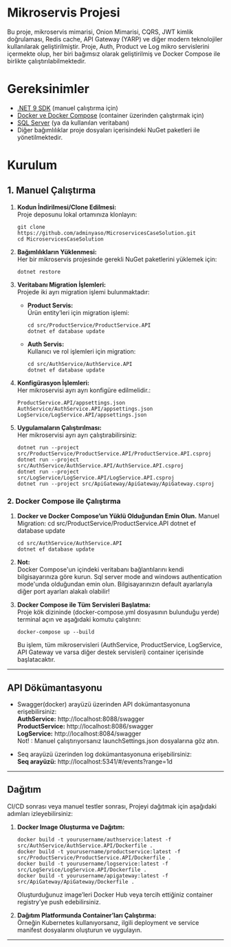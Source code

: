 # Mikroservis Projesi
Bu proje, mikroservis mimarisi, Onion Mimarisi, CQRS, JWT kimlik doğrulaması, Redis cache, API Gateway (YARP) ve diğer modern teknolojiler kullanılarak geliştirilmiştir. Proje, Auth, Product ve Log mikro servislerini içermekte olup, her biri bağımsız olarak geliştirilmiş ve Docker Compose ile birlikte çalıştırılabilmektedir.


# Gereksinimler

- [.NET 9 SDK](https://dotnet.microsoft.com/download/dotnet/9.0) (manuel çalıştırma için)
- [Docker ve Docker Compose](https://www.docker.com/get-started) (container üzerinden çalıştırmak için)
- [SQL Server](https://www.microsoft.com/en-us/sql-server) (ya da kullanılan veritabanı)
- Diğer bağımlılıklar proje dosyaları içerisindeki NuGet paketleri ile yönetilmektedir.


# Kurulum

## 1. Manuel Çalıştırma

1. **Kodun İndirilmesi/Clone Edilmesi:**  
   Proje deposunu lokal ortamınıza klonlayın:
   ```
   git clone https://github.com/adminyaso/MicroservicesCaseSolution.git
   cd MicroservicesCaseSolution
   ```

2. **Bağımlılıkların Yüklenmesi:**  
   Her bir mikroservis projesinde gerekli NuGet paketlerini yüklemek için:
   ```
   dotnet restore
   ```

3. **Veritabanı Migration İşlemleri:**  
   Projede iki ayrı migration işlemi bulunmaktadır:
   - **Product Servis:**  
     Ürün entity’leri için migration işlemi:
     ```
     cd src/ProductService/ProductService.API
     dotnet ef database update
     ```
   - **Auth Servis:**  
     Kullanıcı ve rol işlemleri için migration:
     ```
     cd src/AuthService/AuthService.API
     dotnet ef database update
     ```
4. **Konfigürasyon İşlemleri:**  
   Her mikroservisi ayrı ayrı konfigüre edilmelidir.:
   ```
   ProductService.API/appsettings.json
   AuthService/AuthService.API/appsettings.json
   LogService/LogService.API/appsettings.json
   ```
    

5. **Uygulamaların Çalıştırılması:**  
   Her mikroservisi ayrı ayrı çalıştırabilirsiniz:
   ```
   dotnet run --project src/ProductService/ProductService.API/ProductService.API.csproj
   dotnet run --project src/AuthService/AuthService.API/AuthService.API.csproj
   dotnet run --project src/LogService/LogService.API/LogService.API.csproj
   dotnet run --project src/ApiGateway/ApiGateway/ApiGateway.csproj
   ```

### 2. Docker Compose ile Çalıştırma

1. **Docker ve Docker Compose’un Yüklü Olduğundan Emin Olun.**
    Manuel Migration:
     cd src/ProductService/ProductService.API
     dotnet ef database update
     ```
     cd src/AuthService/AuthService.API
     dotnet ef database update
    ```
    
2. **Not:**  
   Docker Compose'un içindeki veritabanı bağlantılarını kendi bilgisayarınıza göre kurun. Sql server mode and windows authentication mode'unda olduğundan emin olun. Bilgisayarınızın default ayarlarıyla diğer port ayarları alakalı olabilir!


3. **Docker Compose ile Tüm Servisleri Başlatma:**  
   Proje kök dizininde (docker-compose.yml dosyasının bulunduğu yerde) terminal açın ve aşağıdaki komutu çalıştırın:
   ```
   docker-compose up --build
   ```
   Bu işlem, tüm mikroservisleri (AuthService, ProductService, LogService, API Gateway ve varsa diğer destek servisleri) container içerisinde başlatacaktır.


---

## API Dökümantasyonu

- Swagger(docker) arayüzü üzerinden API dokümantasyonuna erişebilirsiniz:  
  **AuthService:** http://localhost:8088/swagger  
  **ProductService:** http://localhost:8086/swagger  
  **LogService:** http://localhost:8084/swagger  
  Not! : Manuel çalıştırıyorsanız launchSettings.json dosyalarına göz atın.

- Seq arayüzü üzerinden log dokümantasyonuna erişebilirsiniz:  
  **Seq arayüzü:** http://localhost:5341/#/events?range=1d  
---

## Dağıtım
CI/CD sonrası veya manuel testler sonrası,
Projeyi dağıtmak için aşağıdaki adımları izleyebilirsiniz:

1. **Docker Image Oluşturma ve Dağıtım:**  
   ```
   docker build -t yourusername/authservice:latest -f src/AuthService/AuthService.API/Dockerfile .
   docker build -t yourusername/productservice:latest -f src/ProductService/ProductService.API/Dockerfile .
   docker build -t yourusername/logservice:latest -f src/LogService/LogService.API/Dockerfile .
   docker build -t yourusername/apigateway:latest -f src/ApiGateway/ApiGateway/Dockerfile .
   ```
   Oluşturduğunuz image’leri Docker Hub veya tercih ettiğiniz container registry’ye push edebilirsiniz.

2. **Dağıtım Platformunda Container’ları Çalıştırma:**  
   Örneğin Kubernetes kullanıyorsanız, ilgili deployment ve service manifest dosyalarını oluşturun ve uygulayın.

---

